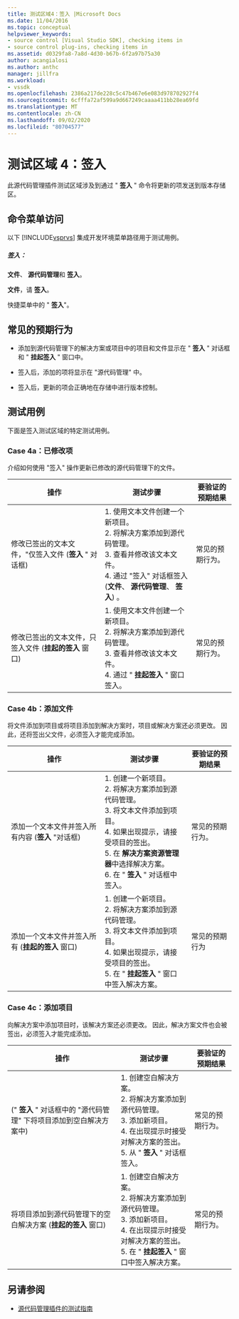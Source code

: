```yaml
---
title: 测试区域4：签入 |Microsoft Docs
ms.date: 11/04/2016
ms.topic: conceptual
helpviewer_keywords:
- source control [Visual Studio SDK], checking items in
- source control plug-ins, checking items in
ms.assetid: d0329fa8-7a8d-4d30-b67b-6f2a97b75a30
author: acangialosi
ms.author: anthc
manager: jillfra
ms.workload:
- vssdk
ms.openlocfilehash: 2386a217de228c5c47b467e6e083d978702927f4
ms.sourcegitcommit: 6cfffa72af599a9d667249caaaa411bb28ea69fd
ms.translationtype: MT
ms.contentlocale: zh-CN
ms.lasthandoff: 09/02/2020
ms.locfileid: "80704577"
---
```

# <a name="test-area-4-check-in"></a>测试区域 4：签入
此源代码管理插件测试区域涉及到通过 " **签入** " 命令将更新的项发送到版本存储区。

## <a name="command-menu-access"></a>命令菜单访问
 以下 [!INCLUDE[vsprvs](../../code-quality/includes/vsprvs_md.md)] 集成开发环境菜单路径用于测试用例。

##### <a name="check-in"></a>签入：
 **文件**、 **源代码管理**和 **签入**。

 **文件**，请 **签入**。

 快捷菜单中的 " **签入**"。

## <a name="common-expected-behavior"></a>常见的预期行为

- 添加到源代码管理下的解决方案或项目中的项目和文件显示在 " **签入** " 对话框和 " **挂起签入** " 窗口中。

- 签入后，添加的项将显示在 "源代码管理" 中。

- 签入后，更新的项会正确地在存储中进行版本控制。

## <a name="test-cases"></a>测试用例
 下面是签入测试区域的特定测试用例。

### <a name="case-4a-modified-items"></a>Case 4a：已修改项
 介绍如何使用 "签入" 操作更新已修改的源代码管理下的文件。

|操作|测试步骤|要验证的预期结果|
|------------|----------------|--------------------------------|
|修改已签出的文本文件，"仅签入文件 (**签入** " 对话框) |1. 使用文本文件创建一个新项目。<br />2. 将解决方案添加到源代码管理。<br />3. 查看并修改该文本文件。<br />4. 通过 "签入" 对话框签入 (**文件**、 **源代码管理**、 **签入**) 。|常见的预期行为。|
|修改已签出的文本文件，只签入文件 (**挂起的签入** 窗口) |1. 使用文本文件创建一个新项目。<br />2. 将解决方案添加到源代码管理。<br />3. 查看并修改该文本文件。<br />4. 通过 " **挂起签入** " 窗口签入。|常见的预期行为。|

### <a name="case-4b-adding-files"></a>Case 4b：添加文件
 将文件添加到项目或将项目添加到解决方案时，项目或解决方案还必须更改。 因此，还将签出父文件，必须签入才能完成添加。

|操作|测试步骤|要验证的预期结果|
|------------|----------------|--------------------------------|
|添加一个文本文件并签入所有内容 (**签入** "对话框) |1. 创建一个新项目。<br />2. 将解决方案添加到源代码管理。<br />3. 将文本文件添加到项目。<br />4. 如果出现提示，请接受项目的签出。<br />5. 在 **解决方案资源管理器**中选择解决方案。<br />6. 在 " **签入** " 对话框中签入。|常见的预期行为。|
|添加一个文本文件并签入所有 (**挂起的签入** 窗口) |1. 创建一个新项目。<br />2. 将解决方案添加到源代码管理。<br />3. 将文本文件添加到项目。<br />4. 如果出现提示，请接受项目的签出。<br />5. 在 " **挂起签入** " 窗口中签入解决方案。|常见的预期行为|

### <a name="case-4c-adding-projects"></a>Case 4c：添加项目
 向解决方案中添加项目时，该解决方案还必须更改。 因此，解决方案文件也会被签出，必须签入才能完成添加。

|操作|测试步骤|要验证的预期结果|
|------------|----------------|--------------------------------|
| (" **签入** " 对话框中的 "源代码管理" 下将项目添加到空白解决方案中) |1. 创建空白解决方案。<br />2. 将解决方案添加到源代码管理。<br />3. 添加新项目。<br />4. 在出现提示时接受对解决方案的签出。<br />5. 从 " **签入** " 对话框签入。|常见的预期行为。|
|将项目添加到源代码管理下的空白解决方案 (**挂起的签入** 窗口) |1. 创建空白解决方案。<br />2. 将解决方案添加到源代码管理。<br />3. 添加新项目。<br />4. 在出现提示时接受对解决方案的签出。<br />5. 在 " **挂起签入** " 窗口中签入解决方案。|常见的预期行为。|

## <a name="see-also"></a>另请参阅
- [源代码管理插件的测试指南](../../extensibility/internals/test-guide-for-source-control-plug-ins.md)
